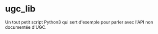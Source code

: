 # ugc_lib
Un tout petit script Python3 qui sert d'exemple pour parler avec l'API non documentée d'UGC.
